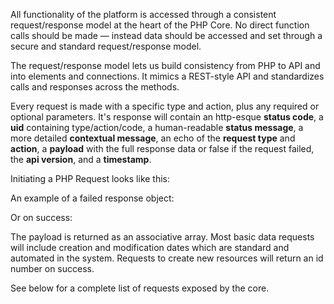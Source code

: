 All functionality of the platform is accessed through a consistent request/response model at the
heart of the PHP Core. No direct function calls should be made — instead data should be accessed 
and set through a secure and standard request/response model.

The request/response model lets us build consistency from PHP to API and into elements and 
connections. It mimics a REST-style API and standardizes calls and responses across the methods.

Every request is made with a specific type and action, plus any required or optional 
parameters. It's response will contain an http-esque **status code**, a **uid** containing 
type/action/code, a human-readable **status message**, a more detailed **contextual message**, 
an echo of the **request type** and **action**, a **payload** with the full response data 
or false if the request failed, the **api version**, and a **timestamp**.

Initiating a PHP Request looks like this: 

<script src="https://gist.github.com/jessevondoom/1b8cb605f999bd8ecadd.js"></script>

An example of a failed response object:

<script src="https://gist.github.com/jessevondoom/b8f3c7ba595c7ff3f861.js"></script>

Or on success:

<script src="https://gist.github.com/jessevondoom/280ded1684f165e94c85.js"></script>

The payload is returned as an associative array. Most basic data requests will include 
creation and modification dates which are standard and automated in the system. Requests to
create new resources will return an id number on success. 

See below for a complete list of requests exposed by the core.